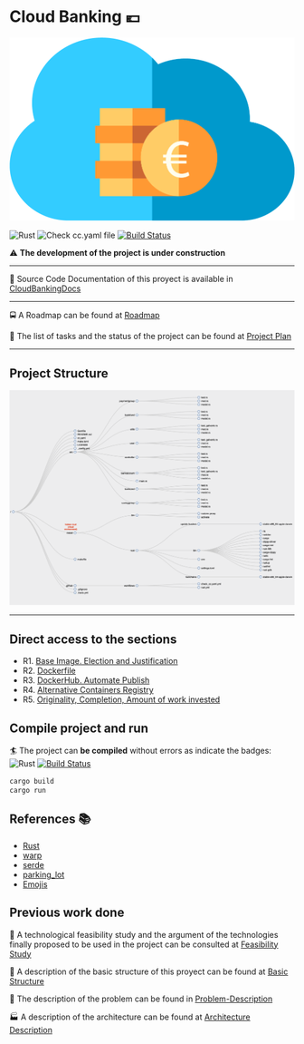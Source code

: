 <link rel="shortcut icon" type="image/x-icon" href="docs/img/imgfavicon.ico">

# Cloud Banking :euro:

![icon](docs/img/icon.png)

![Rust](https://github.com/pepitoenpeligro/CloudBanking/workflows/Rust/badge.svg)
![Check cc.yaml file](https://github.com/pepitoenpeligro/CloudBanking/workflows/Check%20cc.yaml%20file/badge.svg)
[![Build Status](https://travis-ci.com/pepitoenpeligro/CloudBanking.svg?branch=master)](https://travis-ci.com/pepitoenpeligro/CloudBanking)


:warning: **The development of the project is under construction**

----

:bookmark_tabs: Source Code Documentation of this proyect is available in [CloudBankingDocs](https://rawcdn.githack.com/pepitoenpeligro/CloudBanking/master/docs/documentation/CloudBanking/index.html)

----

:oncoming_bus: A Roadmap can be found at [Roadmap](https://pepitoenpeligro.github.io/CloudBanking/docs/roadmap)

:bookmark_tabs: The list of tasks and the status of the project can be found at [Project Plan](https://github.com/pepitoenpeligro/CloudBanking/projects/1)

---

## Project Structure

![Dirtree](docs/img/dirtree.png)



---

## Direct access to the sections

* R1. [Base Image. Election and Justification](https://pepitoenpeligro.github.io/CloudBanking/docs/3/r1)
* R2. [Dockerfile](https://pepitoenpeligro.github.io/CloudBanking/docs/3/r2)
* R3. [DockerHub. Automate Publish](https://pepitoenpeligro.github.io/CloudBanking/docs/3/r3)
* R4. [Alternative Containers Registry](https://pepitoenpeligro.github.io/CloudBanking/docs/3/r4)
* R5. [Originality, Completion, Amount of work invested](https://pepitoenpeligro.github.io/CloudBanking/docs/3/r4)



## Compile project and run

:surfer: The project can __be compiled__ without errors as indicate the badges: 
![Rust](https://github.com/pepitoenpeligro/CloudBanking/workflows/Rust/badge.svg)
[![Build Status](https://travis-ci.com/pepitoenpeligro/CloudBanking.svg?branch=master)](https://travis-ci.com/pepitoenpeligro/CloudBanking)


```
cargo build
cargo run
```



## References :books:
* [Rust](https://www.rust-lang.org)
* [warp](https://github.com/seanmonstar/warp)
* [serde](https://github.com/serde-rs/serde)
* [parking_lot](https://github.com/Amanieu/parking_lot)
* [Emojis](https://gist.github.com/rxaviers/7360908)



## Previous work done

:checkered_flag: A technological feasibility study and the argument of the technologies finally proposed to be used in the project can be consulted at [Feasibility Study](https://pepitoenpeligro.github.io/CloudBanking/docs/feasibility-study)

:notebook: A description of the basic structure of this proyect can be found at [Basic Structure](https://pepitoenpeligro.github.io/CloudBanking/docs/proyect_structure)

:mag_right: The description of the problem can be found in [Problem-Description](https://pepitoenpeligro.github.io/CloudBanking/docs/problem-description)

:factory: A description of the architecture can be found at [Architecture Description](https://pepitoenpeligro.github.io/CloudBanking/docs/tecnology-architecture-description)
